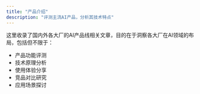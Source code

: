 ```yaml
---
title: "产品介绍"
description: "评测主流AI产品，分析其技术特点"
---
```


这里收录了国内外各大厂的AI产品线相关文章，目的在于洞察各大厂在AI领域的布局，包括但不限于：

- 产品功能评测
- 技术原理分析
- 使用体验分享
- 竞品对比研究
- 应用场景探讨
